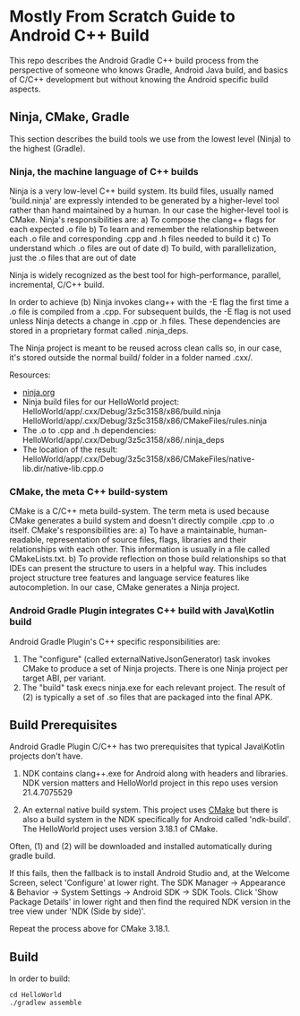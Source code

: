 # Mostly From Scratch Guide to Android C++ Build
This repo describes the Android Gradle C++ build process from the perspective of 
someone who knows Gradle, Android Java build, and basics of C/C++ development but without
knowing the Android specific build aspects.

## Ninja, CMake, Gradle
This section describes the build tools we use from the lowest level (Ninja) to the 
highest (Gradle). 

### Ninja, the machine language of C++ builds
Ninja is a very low-level C++ build system. Its build files, usually named 'build.ninja' 
are expressly intended to be generated by a higher-level tool rather than hand maintained
by a human. In our case the higher-level tool is CMake. Ninja's responsibilities are:
a) To compose the clang++ flags for each expected .o file
b) To learn and remember the relationship between each .o file and corresponding .cpp
and .h files needed to build it
c) To understand which .o files are out of date
d) To build, with parallelization, just the .o files that are out of date

Ninja is widely recognized as the best tool for high-performance, parallel, incremental,
C/C++ build.

In order to achieve (b) Ninja invokes clang++ with the -E flag the first time a .o file 
is compiled from a .cpp. For subsequent builds, the -E flag is not used unless Ninja detects
a change in .cpp or .h files. These dependencies are stored in a proprietary format
called .ninja_deps.

The Ninja project is meant to be reused across clean calls so, in our case, it's stored
outside the normal build/ folder in a folder named .cxx/.

Resources:
- [ninja.org](https://ninja.org)
- Ninja build files for our HelloWorld project:
  HelloWorld/app/.cxx/Debug/3z5c3158/x86/build.ninja
  HelloWorld/app/.cxx/Debug/3z5c3158/x86/CMakeFiles/rules.ninja
- The .o to .cpp and .h dependencies:
  HelloWorld/app/.cxx/Debug/3z5c3158/x86/.ninja_deps
- The location of the result:
  HelloWorld/app/.cxx/Debug/3z5c3158/x86/CMakeFiles/native-lib.dir/native-lib.cpp.o




### CMake, the meta C++ build-system
CMake is a C/C++ meta build-system. The term meta is used because CMake generates a build
system and doesn't directly compile .cpp to .o itself.
CMake's responsibilities are:
a) To have a maintainable, human-readable, representation of source files, flags, libraries 
   and their relationships with each other. This information is usually in a file called
   CMakeLists.txt.
b) To provide reflection on those build relationships so that IDEs can present the structure
   to users in a helpful way. This includes project structure tree features and language 
   service features like autocompletion.
In our case, CMake generates a Ninja project.

### Android Gradle Plugin integrates C++ build with Java\Kotlin build
Android Gradle Plugin's C++ specific responsibilities are:
1) The "configure" (called externalNativeJsonGenerator) task invokes CMake to produce a set 
   of Ninja projects. There is one Ninja project per target ABI, per variant.
2) The "build" task execs ninja.exe for each relevant project.
The result of (2) is typically a set of .so files that are packaged into the final APK.

## Build Prerequisites
Android Gradle Plugin C/C++ has two prerequisites that typical Java\Kotlin
projects don't have.

1) NDK contains clang++.exe for Android along with headers and libraries.
   NDK version matters and HelloWorld project in this repo uses version 21.4.7075529

2) An external native build system. This project uses [CMake](cmake.org) but there
   is also a build system in the NDK specifically for Android called 'ndk-build'.
   The HelloWorld project uses version 3.18.1 of CMake.

Often, (1) and (2) will be downloaded and installed automatically during gradle build.

If this fails, then the fallback is to install Android Studio and, at the Welcome Screen,
select 'Configure' at lower right. The SDK Manager -> Appearance & Behavior -> System
Settings -> Android SDK -> SDK Tools. Click 'Show Package Details' in lower right and 
then find the required NDK version in the tree view under 'NDK (Side by side)'.

Repeat the process above for CMake 3.18.1.

## Build
In order to build:
```
cd HelloWorld
./gradlew assemble
```
